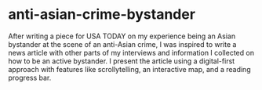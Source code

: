 # anti-asian-crime-bystander
After writing a piece for USA TODAY on my experience being an Asian bystander at the scene of an anti-Asian crime, I was inspired to write a news article with other parts of my interviews and information I collected on how to be an active bystander. I present the article using a digital-first approach with features like scrollytelling, an interactive map, and a reading progress bar.
